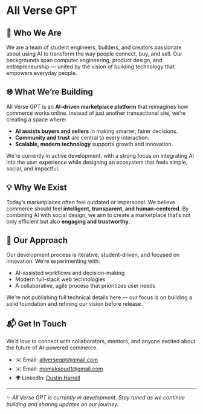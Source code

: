 # All Verse GPT  

## 🚀 Who We Are  
We are a team of student engineers, builders, and creators passionate about using AI to transform the way people connect, buy, and sell. Our backgrounds span computer engineering, product design, and entrepreneurship — united by the vision of building technology that empowers everyday people.  

## 🌐 What We’re Building  
All Verse GPT is an **AI-driven marketplace platform** that reimagines how commerce works online. Instead of just another transactional site, we’re creating a space where:  

- **AI assists buyers and sellers** in making smarter, fairer decisions.  
- **Community and trust** are central to every interaction.  
- **Scalable, modern technology** supports growth and innovation.  

We’re currently in active development, with a strong focus on integrating AI into the user experience while designing an ecosystem that feels simple, social, and impactful.  

## 💡 Why We Exist  
Today’s marketplaces often feel outdated or impersonal. We believe commerce should feel **intelligent, transparent, and human-centered**. By combining AI with social design, we aim to create a marketplace that’s not only efficient but also **engaging and trustworthy**.  

## 🔧 Our Approach  
Our development process is iterative, student-driven, and focused on innovation. We’re experimenting with:  
- AI-assisted workflows and decision-making  
- Modern full-stack web technologies  
- A collaborative, agile process that prioritizes user needs  

We’re not publishing full technical details here — our focus is on building a solid foundation and refining our vision before release.  

## 📬 Get In Touch  
We’d love to connect with collaborators, mentors, and anyone excited about the future of AI-powered commerce.  

- ✉️ Email: allversegpt@gmail.com
- ✉️ Email: momaksoud1@gmail.com 
- 🌍 LinkedIn: [Dustin Harrell](https://www.linkedin.com/in/dustin-harrell-43a540249/)
---

✨ *All Verse GPT is currently in development. Stay tuned as we continue building and sharing updates on our journey.*  
